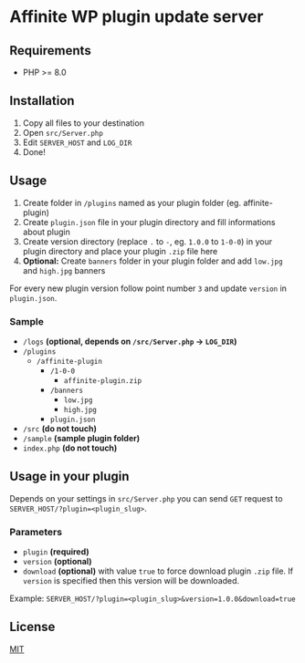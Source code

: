 Affinite WP plugin update server
=======

Requirements
-----------

- PHP >= 8.0

Installation
-----------

1. Copy all files to your destination
2. Open `src/Server.php`
3. Edit `SERVER_HOST` and `LOG_DIR`
4. Done!

Usage
-----------

1. Create folder in `/plugins` named as your plugin folder (eg. affinite-plugin)
2. Create `plugin.json` file in your plugin directory and fill informations about plugin
3. Create version directory (replace `.` to `-`, eg. `1.0.0` to `1-0-0`) in your plugin directory and place your plugin `.zip` file here
4. **Optional:** Create `banners` folder in your plugin folder and add `low.jpg` and `high.jpg` banners

For every new plugin version follow point number `3` and update `version` in `plugin.json`.

### Sample

- `/logs` **(optional, depends on `/src/Server.php` -> `LOG_DIR`)**
- `/plugins`
    * `/affinite-plugin`
        * `/1-0-0`
          * `affinite-plugin.zip`
        * `/banners`
          * `low.jpg`
          * `high.jpg`
        * `plugin.json`
- `/src` **(do not touch)**
- `/sample` **(sample plugin folder)**
- `index.php` **(do not touch)**

Usage in your plugin
-----------

Depends on your settings in `src/Server.php` you can send `GET` request to `SERVER_HOST/?plugin=<plugin_slug>`.

### Parameters
- `plugin` **(required)**
- `version` **(optional)**
- `download` **(optional)** with value `true` to force download plugin `.zip` file. If `version` is specified then this version will be downloaded.

Example: `SERVER_HOST/?plugin=<plugin_slug>&version=1.0.0&download=true`

## License

[MIT](wp-update-server/LICENSE)
